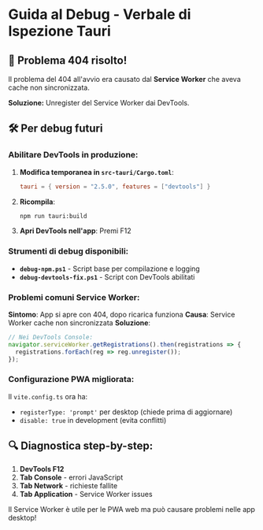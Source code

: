 # Guida al Debug - Verbale di Ispezione Tauri

## 🎉 Problema 404 risolto!

Il problema del 404 all'avvio era causato dal **Service Worker** che aveva cache non sincronizzata.

**Soluzione:** Unregister del Service Worker dai DevTools.

## 🛠️ Per debug futuri

### Abilitare DevTools in produzione:

1. **Modifica temporanea in `src-tauri/Cargo.toml`**:
   ```toml
   tauri = { version = "2.5.0", features = ["devtools"] }
   ```

2. **Ricompila**:
   ```bash
   npm run tauri:build
   ```

3. **Apri DevTools nell'app**: Premi F12

### Strumenti di debug disponibili:

- **`debug-npm.ps1`** - Script base per compilazione e logging
- **`debug-devtools-fix.ps1`** - Script con DevTools abilitati

### Problemi comuni Service Worker:

**Sintomo**: App si apre con 404, dopo ricarica funziona
**Causa**: Service Worker cache non sincronizzata
**Soluzione**: 
```javascript
// Nei DevTools Console:
navigator.serviceWorker.getRegistrations().then(registrations => {
  registrations.forEach(reg => reg.unregister());
});
```

### Configurazione PWA migliorata:

Il `vite.config.ts` ora ha:
- `registerType: 'prompt'` per desktop (chiede prima di aggiornare)
- `disable: true` in development (evita conflitti)

## 🔍 Diagnostica step-by-step:

1. **DevTools F12**
2. **Tab Console** - errori JavaScript
3. **Tab Network** - richieste fallite
4. **Tab Application** - Service Worker issues

Il Service Worker è utile per le PWA web ma può causare problemi nelle app desktop! 